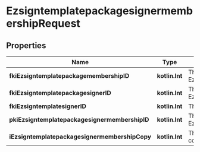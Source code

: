 
# EzsigntemplatepackagesignermembershipRequest

## Properties
Name | Type | Description | Notes
------------ | ------------- | ------------- | -------------
**fkiEzsigntemplatepackagemembershipID** | **kotlin.Int** | The unique ID of the Ezsigntemplatepackagemembership | 
**fkiEzsigntemplatepackagesignerID** | **kotlin.Int** | The unique ID of the Ezsigntemplatepackagesigner | 
**fkiEzsigntemplatesignerID** | **kotlin.Int** | The unique ID of the Ezsigntemplatesigner | 
**pkiEzsigntemplatepackagesignermembershipID** | **kotlin.Int** | The unique ID of the Ezsigntemplatepackagesignermembership |  [optional]
**iEzsigntemplatepackagesignermembershipCopy** | **kotlin.Int** | The Copy number in case of multiple copies. |  [optional]



